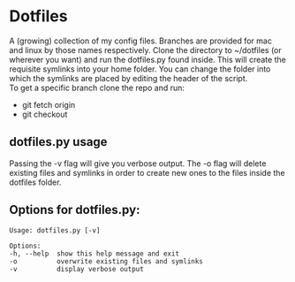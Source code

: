 # Dotfiles
A (growing) collection of my config files. Branches are provided for mac and linux by those names respectively. Clone the directory to ~/dotfiles (or wherever you want) and run the dotfiles.py found inside. This will create the requisite symlinks into your home folder. You can change the folder into which the symlinks are placed by editing the header of the script.  
To get a specific branch clone the repo and run:

* git fetch origin <branch-name>
* git checkout <branch-name>


## dotfiles.py usage

Passing the -v flag will give you verbose output. The -o flag will delete existing files and symlinks in order to create new ones to the files inside the dotfiles folder.

## Options for dotfiles.py:

	Usage: dotfiles.py [-v]

	Options:
	-h, --help  show this help message and exit
	-o          overwrite existing files and symlinks
	-v          display verbose output

